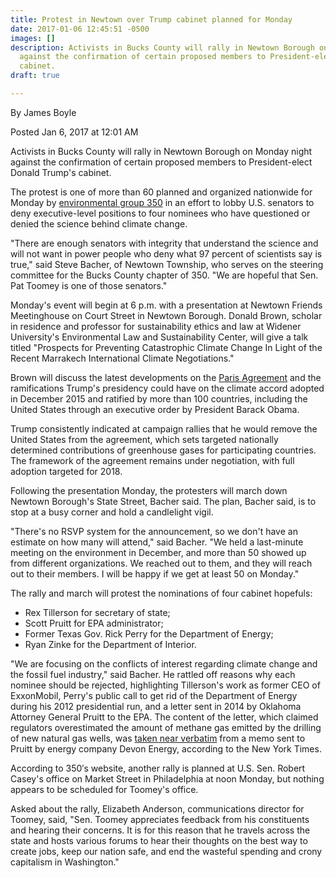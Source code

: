 ```yaml
---
title: Protest in Newtown over Trump cabinet planned for Monday
date: 2017-01-06 12:45:51 -0500
images: []
description: Activists in Bucks County will rally in Newtown Borough on Monday night
  against the confirmation of certain proposed members to President-elect Donald Trump's
  cabinet.
draft: true

---
```

By James Boyle

Posted Jan 6, 2017 at 12:01 AM

Activists in Bucks County will rally in Newtown Borough on Monday night against the confirmation of certain proposed members to President-elect Donald Trump's cabinet.

The protest is one of more than 60 planned and organized nationwide for Monday by  [environmental group 350](https://350.org/) in an effort to lobby U.S. senators to deny executive-level positions to four nominees who have questioned or denied the science behind climate change.

"There are enough senators with integrity that understand the science and will not want in power people who deny what 97 percent of scientists say is true," said Steve Bacher, of Newtown Township, who serves on the steering committee for the Bucks County chapter of 350. "We are hopeful that Sen. Pat Toomey is one of those senators."

Monday's event will begin at 6 p.m. with a presentation at Newtown Friends Meetinghouse on Court Street in Newtown Borough. Donald Brown, scholar in residence and professor for sustainability ethics and law at Widener University's Environmental Law and Sustainability Center, will give a talk titled "Prospects for Preventing Catastrophic Climate Change In Light of the Recent Marrakech International Climate Negotiations."

Brown will discuss the latest developments on the  [Paris Agreement](http://www.c2es.org/international/negotiations/cop22-marrakech/summary) and the ramifications Trump's presidency could have on the climate accord adopted in December 2015 and ratified by more than 100 countries, including the United States through an executive order by President Barack Obama.

Trump consistently indicated at campaign rallies that he would remove the United States from the agreement, which sets targeted nationally determined contributions of greenhouse gases for participating countries. The framework of the agreement remains under negotiation, with full adoption targeted for 2018.

Following the presentation Monday, the protesters will march down Newtown Borough's State Street, Bacher said. The plan, Bacher said, is to stop at a busy corner and hold a candlelight vigil.

"There's no RSVP system for the announcement, so we don't have an estimate on how many will attend," said Bacher. "We held a last-minute meeting on the environment in December, and more than 50 showed up from different organizations. We reached out to them, and they will reach out to their members. I will be happy if we get at least 50 on Monday."

The rally and march will protest the nominations of four cabinet hopefuls:

* Rex Tillerson for secretary of state;
* Scott Pruitt for EPA administrator;
* Former Texas Gov. Rick Perry for the Department of Energy;
* Ryan Zinke for the Department of Interior.

"We are focusing on the conflicts of interest regarding climate change and the fossil fuel industry," said Bacher. He rattled off reasons why each nominee should be rejected, highlighting Tillerson's work as former CEO of ExxonMobil, Perry's public call to get rid of the Department of Energy during his 2012 presidential run, and a letter sent in 2014 by Oklahoma Attorney General Pruitt to the EPA. The content of the letter, which claimed regulators overestimated the amount of methane gas emitted by the drilling of new natural gas wells, was  [taken near verbatim](https://www.nytimes.com/2014/12/07/us/politics/energy-firms-in-secretive-alliance-with-attorneys-general.html?_r=0) from a memo sent to Pruitt by energy company Devon Energy, according to the New York Times.

According to 350′s website, another rally is planned at U.S. Sen. Robert Casey's office on Market Street in Philadelphia at noon Monday, but nothing appears to be scheduled for Toomey's office.

Asked about the rally, Elizabeth Anderson, communications director for Toomey, said, "Sen. Toomey appreciates feedback from his constituents and hearing their concerns. It is for this reason that he travels across the state and hosts various forums to hear their thoughts on the best way to create jobs, keep our nation safe, and end the wasteful spending and crony capitalism in Washington."